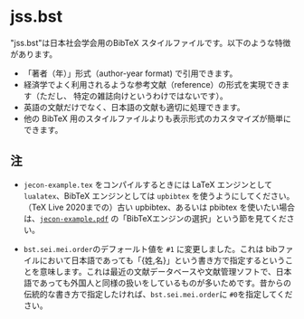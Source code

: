 <!--
Filename:       README.md
Author:         Hikaru Asano
e-mail          <asano-hikaru19@g.ecc.u-tokyo.ac.jp>
First-written:  <2023/02/02>

-->

jss.bst
==============================

"jss.bst"は日本社会学会用のBibTeX スタイルファイルです。以下のような特徴があります。

* 「著者（年）」形式（author-year format) で引用できます。
*  経済学でよく利用されるような参考文献（reference）の形式を実現できます（ただし、
  特定の雑誌向けというわけではないです）。
* 英語の文献だけでなく、日本語の文献も適切に処理できます。
* 他の BibTeX 用のスタイルファイルよりも表示形式のカスタマイズが簡単にできます。


## 注

* `jecon-example.tex` をコンパイルするときには LaTeX エンジンとして `lualatex`、BibTeX エンジンとしては `upbibtex` を使うようにしてください。（TeX Live 2020までの）古い upbibtex、あるいは pbibtex を使いたい場合は、[`jecon-example.pdf`](jecon-example.pdf) の「BibTeXエンジンの選択」という節を見てください。


* `bst.sei.mei.order`のデフォールト値を `#1` に変更しました。これは bibファイルにおいて日本語であっても「{姓,名}」という書き方で指定するということを意味します。これは最近の文献データベースや文献管理ソフトで、日本語であっても外国人と同様の扱いをしているものが多いためです。昔からの伝統的な書き方で指定したければ、`bst.sei.mei.order`に `#0`を指定してください。



<!--
--------------------
Local Variables:
mode: markdown
fill-column: 80
coding: utf-8-dos
End:
-->
